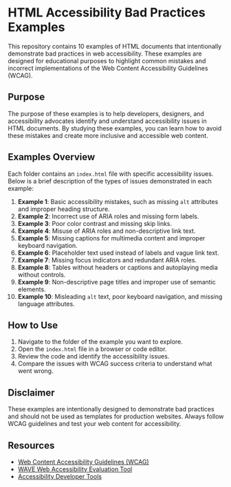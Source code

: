 # HTML Accessibility Bad Practices Examples

This repository contains 10 examples of HTML documents that intentionally demonstrate bad practices in web accessibility. These examples are designed for educational purposes to highlight common mistakes and incorrect implementations of the Web Content Accessibility Guidelines (WCAG).

## Purpose
The purpose of these examples is to help developers, designers, and accessibility advocates identify and understand accessibility issues in HTML documents. By studying these examples, you can learn how to avoid these mistakes and create more inclusive and accessible web content.

## Examples Overview
Each folder contains an `index.html` file with specific accessibility issues. Below is a brief description of the types of issues demonstrated in each example:

1. **Example 1**: Basic accessibility mistakes, such as missing `alt` attributes and improper heading structure.
2. **Example 2**: Incorrect use of ARIA roles and missing form labels.
3. **Example 3**: Poor color contrast and missing skip links.
4. **Example 4**: Misuse of ARIA roles and non-descriptive link text.
5. **Example 5**: Missing captions for multimedia content and improper keyboard navigation.
6. **Example 6**: Placeholder text used instead of labels and vague link text.
7. **Example 7**: Missing focus indicators and redundant ARIA roles.
8. **Example 8**: Tables without headers or captions and autoplaying media without controls.
9. **Example 9**: Non-descriptive page titles and improper use of semantic elements.
10. **Example 10**: Misleading `alt` text, poor keyboard navigation, and missing language attributes.

## How to Use
1. Navigate to the folder of the example you want to explore.
2. Open the `index.html` file in a browser or code editor.
3. Review the code and identify the accessibility issues.
4. Compare the issues with WCAG success criteria to understand what went wrong.

## Disclaimer
These examples are intentionally designed to demonstrate bad practices and should not be used as templates for production websites. Always follow WCAG guidelines and test your web content for accessibility.

## Resources
- [Web Content Accessibility Guidelines (WCAG)](https://www.w3.org/WAI/standards-guidelines/wcag/)
- [WAVE Web Accessibility Evaluation Tool](https://wave.webaim.org/)
- [Accessibility Developer Tools](https://developer.chrome.com/docs/devtools/accessibility/)